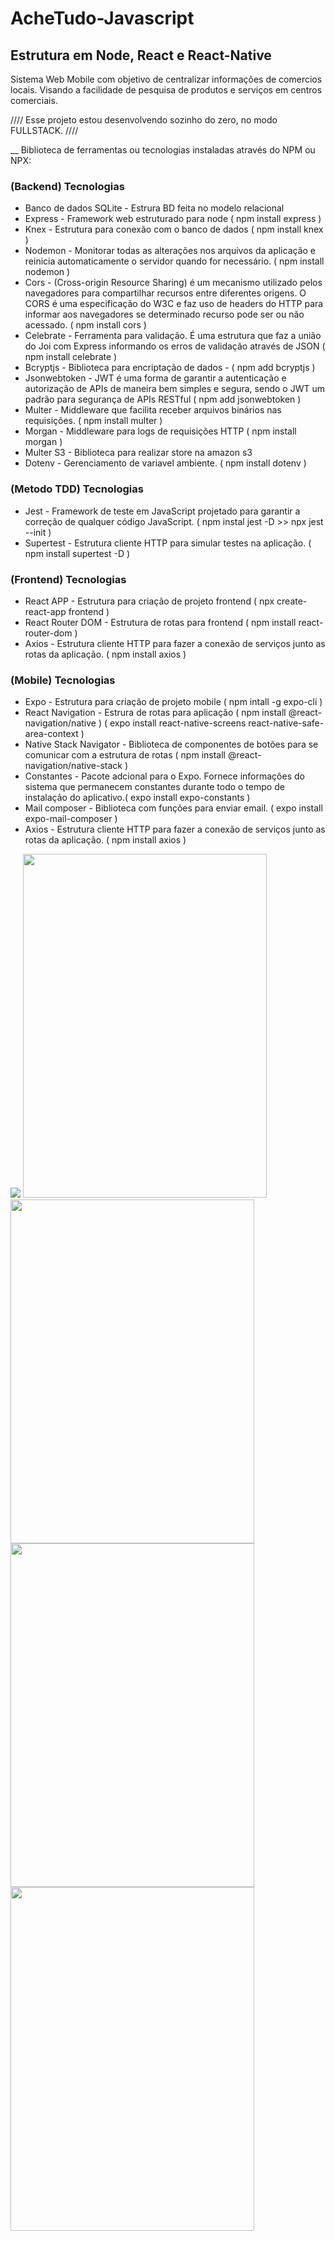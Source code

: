 # AcheTudo-Javascript
## Estrutura em Node, React e React-Native

Sistema Web Mobile com objetivo de centralizar informações de comercios locais. Visando a facilidade de pesquisa de produtos e serviços em centros comerciais.

//// Esse projeto estou desenvolvendo sozinho do zero, no modo FULLSTACK. ////

__ Biblioteca de ferramentas ou tecnologias instaladas através do NPM ou NPX:

### (Backend) Tecnologias
* Banco de dados SQLite - Estrura BD feita no modelo relacional
* Express - Framework web estruturado para node  ( npm install express )
* Knex - Estrutura para conexão com o banco de dados ( npm install knex )
* Nodemon - Monitorar todas as alterações nos arquivos da aplicação e reinicia automaticamente o servidor quando for necessário. ( npm install nodemon )
* Cors - (Cross-origin Resource Sharing) é um mecanismo utilizado pelos navegadores para compartilhar recursos entre diferentes origens. O CORS é uma especificação do W3C e faz uso de headers do HTTP para informar aos navegadores se determinado recurso pode ser ou não acessado. ( npm install cors )
* Celebrate - Ferramenta para validação. É uma estrutura que faz a união do Joi com Express informando os erros de validação através de JSON ( npm install celebrate )
* Bcryptjs -  Biblioteca para encriptação de dados - ( npm add bcryptjs )
* Jsonwebtoken - JWT é uma forma de garantir a autenticação e autorização de APIs de maneira bem simples e segura, sendo o JWT um padrão para segurança de APIs RESTful ( npm add jsonwebtoken )
* Multer - Middleware que facilita receber arquivos binários nas requisições. ( npm install multer )
* Morgan - Middleware para logs de requisições HTTP ( npm install morgan )
* Multer S3 - Biblioteca para realizar store na amazon s3
* Dotenv - Gerenciamento de variavel ambiente. ( npm install dotenv )

### (Metodo TDD) Tecnologias
* Jest - Framework de teste em JavaScript projetado para garantir a correção de qualquer código JavaScript. ( npm instal jest -D >> npx jest --init )
* Supertest - Estrutura cliente HTTP para simular testes na aplicação. ( npm install supertest -D )

### (Frontend) Tecnologias
* React APP - Estrutura para criação de projeto frontend ( npx create-react-app frontend )
* React Router DOM - Estrutura de rotas para frontend ( npm install react-router-dom )
* Axios - Estrutura cliente HTTP para fazer a conexão de serviços junto as rotas da aplicação. ( npm install axios )

### (Mobile) Tecnologias
* Expo - Estrutura para criação de projeto mobile ( npm intall -g expo-cli )
* React Navigation - Estrura de rotas para aplicação 
( npm install @react-navigation/native ) 
( expo install react-native-screens react-native-safe-area-context )
* Native Stack Navigator - Biblioteca de componentes de botões para se comunicar com a estrutura de rotas ( npm install @react-navigation/native-stack )
* Constantes - Pacote adcional para o Expo. Fornece informações do sistema que permanecem constantes durante todo o tempo de instalação do aplicativo.( expo install expo-constants )
* Mail composer - Biblioteca com funções para enviar email. ( expo install expo-mail-composer )
* Axios - Estrutura cliente HTTP para fazer a conexão de serviços junto as rotas da aplicação. ( npm install axios )

<img src="/frontend/src/imagens/diagrama_logo.png"/>
<img src="/frontend/src/imagens/apresentacao/1.jpg" width="390" height="550"/>
<img src="/frontend/src/imagens/apresentacao/2.jpg" width="390" height="550"/>
<img src="/frontend/src/imagens/apresentacao/3.jpg" width="390" height="550"/>
<img src="/frontend/src/imagens/apresentacao/4.jpg" width="390" height="550"/>
